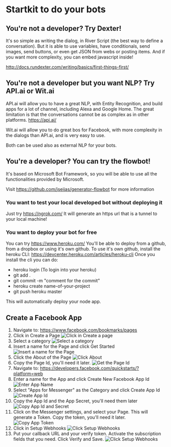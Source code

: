 # Startkit to do your bots

## You're not a developer? Try Dexter! 
It's so simple as writing the dialog, in River Script (the best way to define a conversation).
But it is able to use variables, have conditionals, send images, send buttons, or even get JSON from webs or posting items. And if you want more complexity, you can embed javascript inside!

http://docs.rundexter.com/writing/basics/first-things-first/

## You're not a developer but you want NLP? Try API.ai or Wit.ai

API.ai will allow you to have a great NLP, with Entity Recognition, and build apps for a lot of channel, including Alexa and Google Home. The great limitation is that the conversations cannot be as complex as in other platforms.
https://api.ai/

Wit.ai will allow you to do great bos for Facebook, with more complexity in the dialogs than API.ai, and is very easy to use.

Both can be used also as external NLP for your bots.

## You're a developer? You can try the flowbot!

It's based on Microsoft Bot Framework, so you will be able to use all the functionalities provided by Microsoft.

Visit https://github.com/jseijas/generator-flowbot for more information

### You want to test your local developed bot without deploying it

Just try https://ngrok.com/
It will generate an https url that is a tunnel to your local machine!

### You want to deploy your bot for free

You can try https://www.heroku.com/
You'll be able to deploy from a github, from a dropbox or using it's own github.
To use it's own github, install the heroku CLI: https://devcenter.heroku.com/articles/heroku-cli
Once you install the cli you can do:
- heroku login (To login into your heroku)
- git add .
- git commit -m "comment for the commit"
- heroku create name-of-your-project
- git push heroku master

This will automatically deploy your node app.

## Create a Facebook App

1. Navigate to: https://www.facebook.com/bookmarks/pages
2. Click in Create a Page
![Click in Create a page](https://raw.githubusercontent.com/jseijas/botstart/master/assets/facebook/step2.png)
3. Select a category
![Select a category](https://raw.githubusercontent.com/jseijas/botstart/master/assets/facebook/step3.png)
4. Insert a name for the Page and click Get Started
![Insert a name for the Page](https://raw.githubusercontent.com/jseijas/botstart/master/assets/facebook/step4.png)
5. Click the About of the Page
![Click About](https://raw.githubusercontent.com/jseijas/botstart/master/assets/facebook/step5.png)
6. Copy the Page Id, you'll need it later.
![Get the Page Id](https://raw.githubusercontent.com/jseijas/botstart/master/assets/facebook/step6.png)
7. Navigate to: https://developers.facebook.com/quickstarts/?platform=web
8. Enter a name for the App and click Create New Facebook App Id
![Enter App Name](https://raw.githubusercontent.com/jseijas/botstart/master/assets/facebook/step7.png)
9. Select "Apps for Messenger" as the Category and click Create App Id
![Create App Id](https://raw.githubusercontent.com/jseijas/botstart/master/assets/facebook/step8.png)
10. Copy the App Id and the App Secret, you'll need them later
![Copy App Id and Secret](https://raw.githubusercontent.com/jseijas/botstart/master/assets/facebook/step9.png)
11. Click on the Messenger settings, and select your Page. This will generate a Token. Copy the token, you'll need it later.
![Copy App Token](https://raw.githubusercontent.com/jseijas/botstart/master/assets/facebook/step10.png)
12. Click in Setup Webhooks
![Click Setup Webhooks](https://raw.githubusercontent.com/jseijas/botstart/master/assets/facebook/step11.png)
13. Put your callback URL and your verify token. Activate the subscription fields that you need. Click Verify and Save.
![Click Setup Webhooks](https://raw.githubusercontent.com/jseijas/botstart/master/assets/facebook/step12.png)







